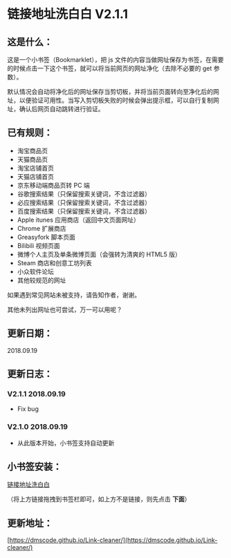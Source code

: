 链接地址洗白白 V2.1.1
===

这是什么：
---

这是一个小书签（Bookmarklet），把 js 文件的内容当做网址保存为书签，在需要的时候点击一下这个书签，就可以将当前网页的网址净化（去除不必要的 get 参数）。

默认情况会自动将净化后的网址保存当剪切板，并将当前页面转向至净化后的网址，以便验证可用性。当写入剪切板失败的时候会弹出提示框，可以自行复制网址，确认后网页自动跳转进行验证。

已有规则：
---

* 淘宝商品页
* 天猫商品页
* 淘宝店铺首页
* 天猫店铺首页
* 京东移动端商品页转 PC 端
* 谷歌搜索结果（只保留搜索关键词，不含过滤器）
* 必应搜索结果（只保留搜索关键词，不含过滤器）
* 百度搜索结果（只保留搜索关键词，不含过滤器）
* Apple itunes 应用商店（返回中文页面网址）
* Chrome 扩展商店
* Greasyfork 脚本页面
* Bilibili 视频页面
* 微博个人主页及单条微博页面（会强转为清爽的 HTML5 版）
* Steam 商店和创意工坊列表
* 小众软件论坛
* 其他较规范的网址

如果遇到常见网站未被支持，请告知作者，谢谢。

其他未列出网址也可尝试，万一可以用呢？

更新日期：
---
2018.09.19

更新日志：
---
### V2.1.1 2018.09.19

* Fix bug

### V2.1.0 2018.09.19

* 从此版本开始，小书签支持自动更新


小书签安装：
---

<a href="javascript:(function(){let script=document.createElement('script');script.type='text/javascript';script.src='https://cdn.rawgit.com/dmscode/Link-cleaner/master/Link-cleaner-2.0.js';document.body.appendChild(script);})();">链接地址洗白白</a>

（将上方链接拖拽到书签栏即可，如上方不是链接，则先点击 **下面**）

更新地址：
---

[https://dmscode.github.io/Link-cleaner/](https://dmscode.github.io/Link-cleaner/)